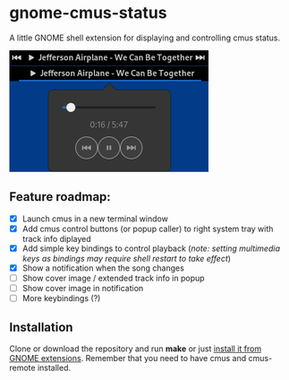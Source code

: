 # gnome-cmus-status
A little GNOME shell extension for displaying and controlling cmus status.

![Screenshot](screenshot1.png)

## Feature roadmap:
- [x] Launch cmus in a new terminal window
- [x] Add cmus control buttons (or popup caller) to right system tray with track info diplayed
- [x] Add simple key bindings to control playback (_note: setting multimedia keys as bindings may require shell restart to take effect_)
- [x] Show a notification when the song changes
- [ ] Show cover image / extended track info in popup
- [ ] Show cover image in notification
- [ ] More keybindings (?)

## Installation
Clone or download the repository and run __make__ or just [install it from GNOME extensions](https://extensions.gnome.org/extension/1934/cmus-status/). Remember that you need to have cmus and cmus-remote installed.
